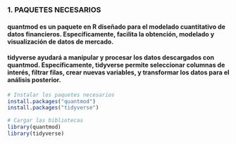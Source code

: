 ### 1. PAQUETES NECESARIOS
#### quantmod es un paquete en R diseñado para el modelado cuantitativo de datos financieros. Específicamente, facilita la obtención, modelado y visualización de datos de mercado.
#### tidyverse ayudará a manipular y procesar los datos descargados con quantmod. Específicamente, tidyverse permite seleccionar columnas de interés, filtrar filas, crear nuevas variables, y transformar los datos para el análisis posterior.

```r
# Instalar los paquetes necesarios
install.packages("quantmod")
install.packages("tidyverse")

# Cargar las bibliotecas
library(quantmod)
library(tidyverse)
```
